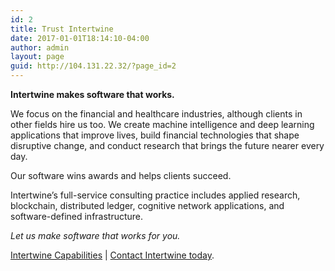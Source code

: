 ```yaml
---
id: 2
title: Trust Intertwine
date: 2017-01-01T18:14:10-04:00
author: admin
layout: page
guid: http://104.131.22.32/?page_id=2
---
```

**Intertwine makes software that works.**

We focus on the financial and healthcare industries, although clients in other fields hire us too. We create machine intelligence and deep learning applications that improve lives, build financial technologies that shape disruptive change, and conduct research that brings the future nearer every day.

Our software wins awards and helps clients succeed.

Intertwine’s full-service consulting practice includes applied research, blockchain, distributed ledger, cognitive network applications, and software-defined infrastructure.

_Let us make software that works for you._

[Intertwine Capabilities](/capabilities) | [Contact Intertwine today](https://intertwinesys.com/contact/).